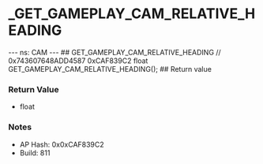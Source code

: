 # _GET_GAMEPLAY_CAM_RELATIVE_HEADING

--- ns: CAM --- ## GET_GAMEPLAY_CAM_RELATIVE_HEADING  // 0x743607648ADD4587 0xCAF839C2 float GET_GAMEPLAY_CAM_RELATIVE_HEADING();   ## Return value

### Return Value
* float

### Notes
* AP Hash: 0x0xCAF839C2
* Build: 811

